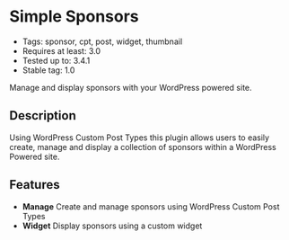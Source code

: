 # Simple Sponsors

* Tags: sponsor, cpt, post, widget, thumbnail
* Requires at least: 3.0
* Tested up to: 3.4.1
* Stable tag: 1.0

Manage and display sponsors with your WordPress powered site.

## Description

Using WordPress Custom Post Types this plugin allows users to easily create, manage and display a collection of sponsors within a WordPress Powered site. 

## Features

* **Manage** Create and manage sponsors using WordPress Custom Post Types
* **Widget** Display sponsors using a custom widget